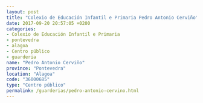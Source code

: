 ```yaml
---
layout: post
title: "Colexio de Educación Infantil e Primaria Pedro Antonio Cerviño"
date: 2017-09-20 20:57:05 +0200
categories:
- Colexio de Educación Infantil e Primaria
- pontevedra
- alagoa
- Centro público
- guarderia
name: "Pedro Antonio Cerviño"
province: "Pontevedra"
location: "Alagoa"
code: "36000685"
type: "Centro público"
permalink: /guarderias/pedro-antonio-cervino.html
---
```

